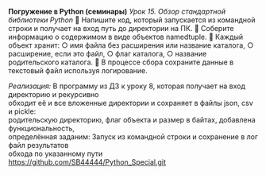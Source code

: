 **Погружение в Python (семинары)**
*Урок 15. Обзор стандартной библиотеки Python*
📌 Напишите код, который запускается из командной строки и получает на вход путь до директории на ПК.
📌 Соберите информацию о содержимом в виде объектов namedtuple.
📌 Каждый объект хранит:
○ имя файла без расширения или название каталога,
○ расширение, если это файл,
○ флаг каталога,
○ название родительского каталога.
📌 В процессе сбора сохраните данные в текстовый файл используя логирование.

*Реализация:* 
В программу из ДЗ к уроку 8, которая получает на вход директорию и рекурсивно  
обходит её и все вложенные директории и сохраняет в файлы json, csv и pickle:  
родительскую директорию, флаг объекта и размер в байтах, добавлена функциональность,  
определённая заданим: Запуск из командной строки и сохранение в лог файл результатов  
обхода по указанному пути
https://github.com/SB44444/Python_Special.git